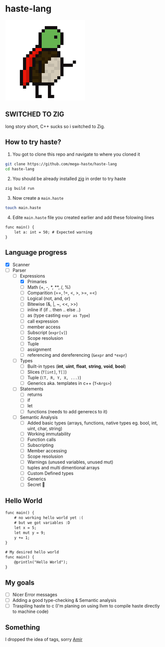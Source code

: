 # haste-lang

![turbo](./imgs/turbo.png)

## SWITCHED TO ZIG
long story short, C++ sucks so i switched to Zig.

## How to try haste?

1. You got to clone this repo and navigate to where you cloned it
```sh
git clone https://github.com/mega-haste/haste-lang
cd haste-lang
```

2. You should be already installed [zig](https://ziglang.org/) in order to try haste
```sh
zig build run
```

3. Now create a `main.haste`
```sh
touch main.haste
```

4. Edite `main.haste` file you created earlier and add these folowing lines
```haste
func main() {
    let a: int = 50; # Expected warning
}
```

## Language progress

- [x] Scanner
- [ ] Parser
  - [ ] Expressions
    - [x] Primaries
    - [ ] Math (+, -, *, **, /, %)
    - [ ] Comparition (==, !=, <, >, >=, =<)
    - [ ] Logical (not, and, or)
    - [ ] Bitewise (&, |, ~, <<, >>)
    - [ ] inline if (if .. then .. else ..)
    - [ ] as (type casting `expr as Type`)
    - [ ] call expression
    - [ ] member access
    - [ ] Subscript (`expr[v]`)
    - [ ] Scope resolusion
    - [ ] Tuple
    - [ ] assignment
    - [ ] referencing and dereferencing (`&expr` and `*expr`)
  - [ ] Types
    - [ ] Built-in types (**int**, **uint**, **float**, **string**, **void**, **bool**)
    - [ ] Slices (`T[int]`, `T[]`)
    - [ ] Tuple (`(T, R, Y, X, ...)`)
    - [ ] Generics aka. templates in c++ (`T<Args>`)
  - [ ] Statements
    - [ ] returns
    - [ ] if
    - [ ] let
    - [ ] functions (needs to add generecs to it)
  - [ ] Semantic Analysis
    - [ ] Added basic types (arrays, functions, native types eg. bool, int, uint, char, string)
    - [ ] Working immutability
    - [ ] Function calls
    - [ ] Subscripting
    - [ ] Member accessing
    - [ ] Scope resolusion
    - [ ] Warnings (unused variables, unused mut)
    - [ ] tuples and multi dimentional arrays
    - [ ] Custom Defined types
    - [ ] Generics
    - [ ] Secret 🤫

## Hello World
```haste
func main() {
    # no working hello world yet :(
    # but we got variables :D
    let x = 5;
    let mut y = 9;
    y += 1;
}
```

```haste
# My desired hello world
func main() {
    @println("Hello World");
}
```

## My goals

- [ ] Nicer Error messages
- [ ] Adding a good type-checking & Semantic analysis
- [ ] Traspiling haste to c (I'm planing on using llvm to compile haste directly to machine code)

## Something

I dropped the idea of tags, sorry [Amir](https://github.com/Ameeer1)
